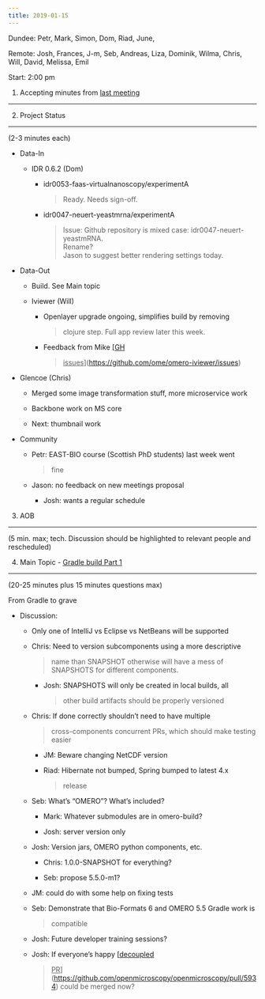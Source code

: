 ```yaml
---
title: 2019-01-15
---
```


Dundee: Petr, Mark, Simon, Dom, Riad, June,

Remote: Josh, Frances, J-m, Seb, Andreas, Liza, Dominik, Wilma, Chris,
Will, David, Melissa, Emil

Start: 2:00 pm

1. Accepting minutes from [<u>last meeting</u>](https://drive.google.com/open?id=1TndXeC3wQSZVEaB5ZGpEAaPRl1QAufSI)
-------------------------------------------------------------------------------------------------------------------

2. Project Status
-----------------

(2-3 minutes each)

-   Data-In

    -   IDR 0.6.2 (Dom)

        -   idr0053-faas-virtualnanoscopy/experimentA  
            > Ready. Needs sign-off.

        -   idr0047-neuert-yeastmrna/experimentA  
            > Issue: Github repository is mixed case:
            > idr0047-neuert-yeastmRNA.  
            > Rename?  
            > Jason to suggest better rendering settings today.

-   Data-Out

    -   Build. See Main topic

    -   Iviewer (Will)

        -   Openlayer upgrade ongoing, simplifies build by removing
            > clojure step. Full app review later this week.

        -   Feedback from Mike [<u>GH
            > issues</u>](https://github.com/ome/omero-iviewer/issues)

-   Glencoe (Chris)

    -   Merged some image transformation stuff, more microservice work

    -   Backbone work on MS core

    -   Next: thumbnail work

-   Community

    -   Petr: EAST-BIO course (Scottish PhD students) last week went
        > fine

    -   Jason: no feedback on new meetings proposal

        -   Josh: wants a regular schedule

3. AOB
------

(5 min. max; tech. Discussion should be highlighted to relevant people
and rescheduled)

4. Main Topic - [<u>Gradle build Part 1</u>](https://docs.google.com/presentation/d/1pgvj2aWlhSvloVlyt0yLMl2aBGWbOJogKULiXMA7e0Q/edit#slide=id.p)
-------------------------------------------------------------------------------------------------------------------------------------------------

(20-25 minutes plus 15 minutes questions max)

From Gradle to grave

-   Discussion:

    -   Only one of IntelliJ vs Eclipse vs NetBeans will be supported

    -   Chris: Need to version subcomponents using a more descriptive
        > name than SNAPSHOT otherwise will have a mess of SNAPSHOTS for
        > different components.

        -   Josh: SNAPSHOTS will only be created in local builds, all
            > other build artifacts should be properly versioned

    -   Chris: If done correctly shouldn’t need to have multiple
        > cross-components concurrent PRs, which should make testing
        > easier

        -   JM: Beware changing NetCDF version

        -   Riad: Hibernate not bumped, Spring bumped to latest 4.x
            > release

    -   Seb: What’s “OMERO”? What’s included?

        -   Mark: Whatever submodules are in omero-build?

        -   Josh: server version only

    -   Josh: Version jars, OMERO python components, etc.

        -   Chris: 1.0.0-SNAPSHOT for everything?

        -   Seb: propose 5.5.0-m1?

    -   JM: could do with some help on fixing tests

    -   Seb: Demonstrate that Bio-Formats 6 and OMERO 5.5 Gradle work is
        > compatible

    -   Josh: Future developer training sessions?

    -   Josh: If everyone’s happy [<u>decoupled
        > PR</u>](https://github.com/openmicroscopy/openmicroscopy/pull/5934)
        > could be merged now?
